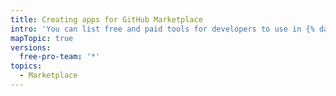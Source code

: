 ```yaml
---
title: Creating apps for GitHub Marketplace
intro: 'You can list free and paid tools for developers to use in {% data variables.product.prodname_marketplace %}.'
mapTopic: true
versions:
  free-pro-team: '*'
topics:
  - Marketplace
---
```


